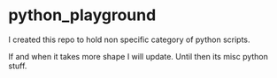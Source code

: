 # python_playground

I created this repo to hold non specific category of python scripts.

If and when it takes more shape I will update. Until then its misc python stuff.

